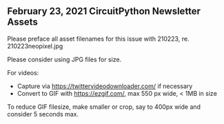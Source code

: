 ## February 23, 2021 CircuitPython Newsletter Assets

Please preface all asset filenames for this issue with 210223, re. 210223neopixel.jpg

Please consider using JPG files for size.

For videos:

* Capture via https://twittervideodownloader.com/ if necessary
* Convert to GIF with https://ezgif.com/, max 550 px wide, < 1MB in size

To reduce GIF filesize, make smaller or crop, say to 400px wide and consider 5 seconds max.
